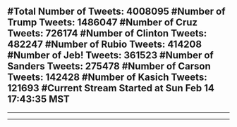 #Total Number of Tweets: 4008095 
#Number of Trump Tweets: 1486047
#Number of Cruz Tweets: 726174
#Number of Clinton Tweets: 482247
#Number of Rubio Tweets: 414208
#Number of Jeb! Tweets: 361523
#Number of Sanders Tweets: 275478
#Number of Carson Tweets: 142428
#Number of Kasich Tweets: 121693
#Current Stream Started at Sun Feb 14 17:43:35 MST
---
---
---
